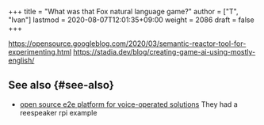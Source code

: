 +++
title = "What was that Fox natural language game?"
author = ["T", "Ivan"]
lastmod = 2020-08-07T12:01:35+09:00
weight = 2086
draft = false
+++

<https://opensource.googleblog.com/2020/03/semantic-reactor-tool-for-experimenting.html>
<https://stadia.dev/blog/creating-game-ai-using-mostly-english/>


## See also {#see-also}

-   [open source e2e platform for voice-operated solutions](https://linto.ai/)
    They had a reespeaker rpi example
